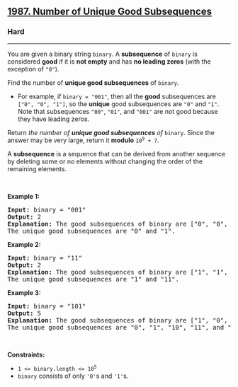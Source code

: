 <h2><a href="https://leetcode.com/problems/number-of-unique-good-subsequences/">1987. Number of Unique Good Subsequences</a></h2><h3>Hard</h3><hr><div><p>You are given a binary string <code>binary</code>. A <strong>subsequence</strong> of <code>binary</code> is considered <strong>good</strong> if it is <strong>not empty</strong> and has <strong>no leading zeros</strong> (with the exception of <code>"0"</code>).</p>

<p>Find the number of <strong>unique good subsequences</strong> of <code>binary</code>.</p>

<ul>
	<li>For example, if <code>binary = "001"</code>, then all the <strong>good</strong> subsequences are <code>["0", "0", "1"]</code>, so the <strong>unique</strong> good subsequences are <code>"0"</code> and <code>"1"</code>. Note that subsequences <code>"00"</code>, <code>"01"</code>, and <code>"001"</code> are not good because they have leading zeros.</li>
</ul>

<p>Return <em>the number of <strong>unique good subsequences</strong> of </em><code>binary</code>. Since the answer may be very large, return it <strong>modulo</strong> <code>10<sup>9</sup> + 7</code>.</p>

<p>A <strong>subsequence</strong> is a sequence that can be derived from another sequence by deleting some or no elements without changing the order of the remaining elements.</p>

<p>&nbsp;</p>
<p><strong>Example 1:</strong></p>

<pre><strong>Input:</strong> binary = "001"
<strong>Output:</strong> 2
<strong>Explanation:</strong> The good subsequences of binary are ["0", "0", "1"].
The unique good subsequences are "0" and "1".
</pre>

<p><strong>Example 2:</strong></p>

<pre><strong>Input:</strong> binary = "11"
<strong>Output:</strong> 2
<strong>Explanation:</strong> The good subsequences of binary are ["1", "1", "11"].
The unique good subsequences are "1" and "11".</pre>

<p><strong>Example 3:</strong></p>

<pre><strong>Input:</strong> binary = "101"
<strong>Output:</strong> 5
<strong>Explanation:</strong> The good subsequences of binary are ["1", "0", "1", "10", "11", "101"]. 
The unique good subsequences are "0", "1", "10", "11", and "101".
</pre>

<p>&nbsp;</p>
<p><strong>Constraints:</strong></p>

<ul>
	<li><code>1 &lt;= binary.length &lt;= 10<sup>5</sup></code></li>
	<li><code>binary</code> consists of only <code>'0'</code>s and <code>'1'</code>s.</li>
</ul>
</div>
